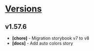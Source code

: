 # [Versions](https://github.com/Tracktor/design-system/releases)

## v1.57.6
- **[chore]** - Migration storybook v7 to v8
- **[docs]** - Add auto colors story  
